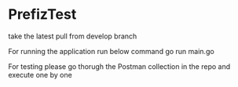 # PrefizTest
take the latest pull from develop branch

For running the application run below command 
go run main.go 

For testing please go thorugh the Postman collection in the repo and execute one by one
